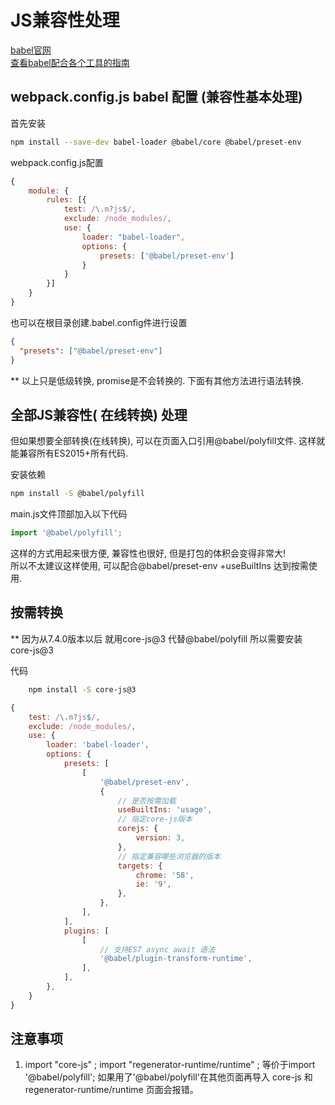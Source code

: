 # JS兼容性处理

[babel官网](https://www.babeljs.cn/)  
[查看babel配合各个工具的指南](https://www.babeljs.cn/setup#installation)  

## webpack.config.js babel 配置 (兼容性基本处理)

首先安装

``` bash
npm install --save-dev babel-loader @babel/core @babel/preset-env
```

webpack.config.js配置

``` js
{
    module: {
        rules: [{
            test: /\.m?js$/,
            exclude: /node_modules/,
            use: {
                loader: "babel-loader",
                options: {
                    presets: ['@babel/preset-env']
                }
            }
        }]
    }
}
```

也可以在根目录创建.babel.config件进行设置

``` json
{
  "presets": ["@babel/preset-env"]
}
```

** 以上只是低级转换, promise是不会转换的. 下面有其他方法进行语法转换.

## 全部JS兼容性( 在线转换) 处理

但如果想要全部转换(在线转换), 可以在页面入口引用@babel/polyfill文件. 这样就能兼容所有ES2015+所有代码.  

安装依赖

``` bash
npm install -S @babel/polyfill
```

main.js文件顶部加入以下代码

``` js
import '@babel/polyfill';
```

这样的方式用起来很方便, 兼容性也很好, 但是打包的体积会变得非常大!  
所以不太建议这样使用, 可以配合@babel/preset-env +useBuiltIns 达到按需使用.  

## 按需转换

** 因为从7.4.0版本以后 就用core-js@3 代替@babel/polyfill 所以需要安装 core-js@3  

代码

``` bash
    npm install -S core-js@3
```

``` js
{
    test: /\.m?js$/,
    exclude: /node_modules/,
    use: {
        loader: 'babel-loader',
        options: {
            presets: [
                [
                    '@babel/preset-env',
                    {
                        // 是否按需加载
                        useBuiltIns: 'usage',
                        // 指定core-js版本
                        corejs: {
                            version: 3,
                        },
                        // 指定兼容哪些浏览器的版本
                        targets: {
                            chrome: '58',
                            ie: '9',
                        },
                    },
                ],
            ],
            plugins: [
                [
                    // 支持ES7 async await 语法
                    '@babel/plugin-transform-runtime',
                ],
            ],
        },
    }
}
```

## 注意事项  

1. import "core-js" ; import "regenerator-runtime/runtime" ; 等价于import '@babel/polyfill'; 如果用了'@babel/polyfill'在其他页面再导入 core-js 和 regenerator-runtime/runtime 页面会报错。
